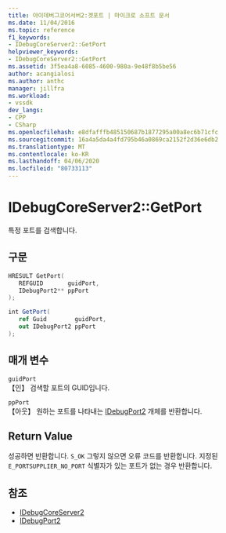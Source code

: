 ```yaml
---
title: 아이데버그코어서버2:겟포트 | 마이크로 소프트 문서
ms.date: 11/04/2016
ms.topic: reference
f1_keywords:
- IDebugCoreServer2::GetPort
helpviewer_keywords:
- IDebugCoreServer2::GetPort
ms.assetid: 3f5ea4a8-6085-4600-980a-9e48f8b5be56
author: acangialosi
ms.author: anthc
manager: jillfra
ms.workload:
- vssdk
dev_langs:
- CPP
- CSharp
ms.openlocfilehash: e8dfafffb485150687b1877295a00a8ec6b71cfc
ms.sourcegitcommit: 16a4a5da4a4fd795b46a0869ca2152f2d36e6db2
ms.translationtype: MT
ms.contentlocale: ko-KR
ms.lasthandoff: 04/06/2020
ms.locfileid: "80733113"
---
```

# <a name="idebugcoreserver2getport"></a>IDebugCoreServer2::GetPort
특정 포트를 검색합니다.

## <a name="syntax"></a>구문

```cpp
HRESULT GetPort( 
   REFGUID       guidPort,
   IDebugPort2** ppPort
);
```

```csharp
int GetPort( 
   ref Guid        guidPort,
   out IDebugPort2 ppPort
);
```

## <a name="parameters"></a>매개 변수
`guidPort`\
【인】 검색할 포트의 GUID입니다.

`ppPort`\
【아웃】 원하는 포트를 나타내는 [IDebugPort2](../../../extensibility/debugger/reference/idebugport2.md) 개체를 반환합니다.

## <a name="return-value"></a>Return Value
 성공하면 반환합니다. `S_OK` 그렇지 않으면 오류 코드를 반환합니다. 지정된 `E_PORTSUPPLIER_NO_PORT` 식별자가 있는 포트가 없는 경우 반환합니다.

## <a name="see-also"></a>참조
- [IDebugCoreServer2](../../../extensibility/debugger/reference/idebugcoreserver2.md)
- [IDebugPort2](../../../extensibility/debugger/reference/idebugport2.md)
